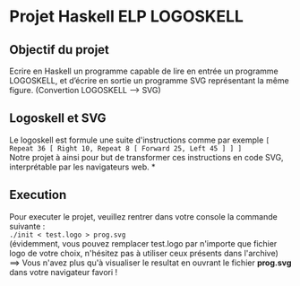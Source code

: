 # Projet Haskell ELP LOGOSKELL
## Objectif du projet
Ecrire en Haskell un programme capable de lire en entrée un programme LOGOSKELL, et d’écrire en sortie un programme SVG représentant la même figure. (Convertion LOGOSKELL --> SVG)  
## Logoskell et SVG  
Le logoskell est formule une suite d'instructions comme par exemple `[ Repeat 36 [ Right 10, Repeat 8 [ Forward 25, Left 45 ] ] ]`  
Notre projet à ainsi pour but de transformer ces instructions en code SVG, interprétable par les navigateurs web.
*

## Execution
Pour executer le projet, veuillez rentrer dans votre console la commande suivante :  
  `./init < test.logo > prog.svg`  
(évidemment, vous pouvez remplacer test.logo par n'importe que fichier logo de votre choix, n'hésitez pas à utiliser ceux présents dans l'archive)  
==> Vous n'avez plus qu'à visualiser le resultat en ouvrant le fichier **prog.svg** dans votre navigateur favori !  




